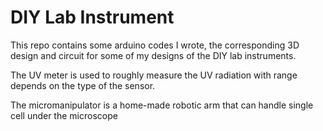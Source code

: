 # DIY Lab Instrument
This repo contains some arduino codes I wrote, the corresponding 3D design and circuit for some of my designs of the DIY lab instruments. 

The UV meter is used to roughly measure the UV radiation with range depends on the type of the sensor. 

The micromanipulator is a home-made robotic arm that can handle single cell under the microscope
